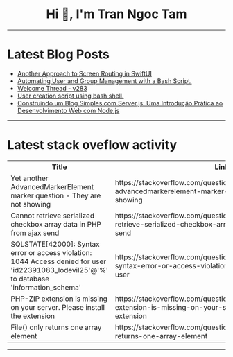 <h1 align="center">Hi 👋, I'm Tran Ngoc Tam</h1>

---

# Latest Blog Posts 
<!-- BLOG-POST-LIST:START -->
- [Another Approach to Screen Routing in SwiftUI](https://dev.to/mrasyadc/another-approach-to-screen-routing-in-swiftui-42ao)
- [Automating User and Group Management with a Bash Script.](https://dev.to/candy-devops/automating-user-and-group-management-with-a-bash-script-2jli)
- [Welcome Thread - v283](https://dev.to/devteam/welcome-thread-v283-g1a)
- [User creation script using bash shell.](https://dev.to/linuxinator/user-creation-script-using-bash-shell-kem)
- [Construindo um Blog Simples com Server.js: Uma Introdução Prática ao Desenvolvimento Web com Node.js](https://dev.to/gustavogarciapereira/construindo-um-blog-simples-com-serverjs-uma-introducao-pratica-ao-desenvolvimento-web-com-nodejs-5f8b)
<!-- BLOG-POST-LIST:END -->

---

# Latest stack oveflow activity
<table>
  <tr><th>Title</th><th>Link</th></tr>
  <!-- STACKOVERFLOW:START --><tr><td>Yet another AdvancedMarkerElement marker question - They are not showing</td><td>https://stackoverflow.com/questions/78699703/yet-another-advancedmarkerelement-marker-question-they-are-not-showing</td></tr><tr><td>Cannot retrieve serialized checkbox array data in PHP from ajax send</td><td>https://stackoverflow.com/questions/78699658/cannot-retrieve-serialized-checkbox-array-data-in-php-from-ajax-send</td></tr><tr><td>SQLSTATE[42000]: Syntax error or access violation: 1044 Access denied for user &#39;id22391083_lodevil25&#39;@&#39;%&#39; to database &#39;information_schema&#39;</td><td>https://stackoverflow.com/questions/78699582/sqlstate42000-syntax-error-or-access-violation-1044-access-denied-for-user</td></tr><tr><td>PHP-ZIP extension is missing on your server. Please install the extension</td><td>https://stackoverflow.com/questions/78699550/php-zip-extension-is-missing-on-your-server-please-install-the-extension</td></tr><tr><td>File&lpar;&rpar; only returns one array element</td><td>https://stackoverflow.com/questions/78699538/file-only-returns-one-array-element</td></tr><!-- STACKOVERFLOW:END -->
</table>

---


